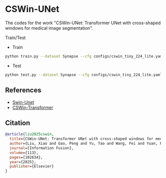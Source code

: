 # CSWin-UNet
The codes for the work "CSWin-UNet: Transformer UNet with cross-shaped windows for medical image segmentation". 

Train/Test

- Train

```bash
python train.py --dataset Synapse --cfg configs/cswin_tiny_224_lite.yaml --root_path your DATA_DIR --max_epochs 150 --output_dir your OUT_DIR  --img_size 224 --base_lr 0.05 --batch_size 24
```

- Test 

```bash
python test.py --dataset Synapse --cfg configs/cswin_tiny_224_lite.yaml --is_saveni --volume_path your DATA_DIR --output_dir your OUT_DIR --max_epoch 150 --base_lr 0.05 --img_size 224 --batch_size 24
```

## References
* [Swin-Unet](https://github.com/HuCaoFighting/Swin-Unet)
* [CSWin-Transformer](https://github.com/microsoft/CSWin-Transformer)

## Citation

```bibtex
@article{liu2025cswin,
  title={CSWin-UNet: Transformer UNet with cross-shaped windows for medical image segmentation},
  author={Liu, Xiao and Gao, Peng and Yu, Tao and Wang, Fei and Yuan, Ru-Yue},
  journal={Information Fusion},
  volume={113},
  pages={102634},
  year={2025},
  publisher={Elsevier}
}
```

